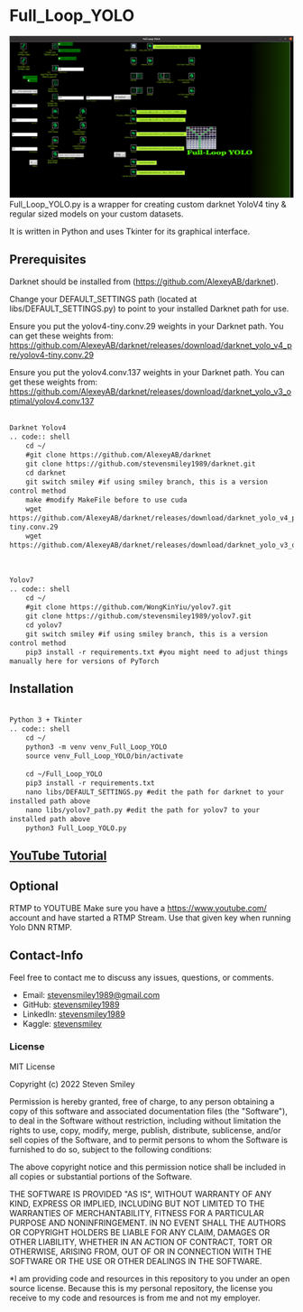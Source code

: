 # Full_Loop_YOLO
![Full_Loop_YOLO.py](https://github.com/stevensmiley1989/Full_Loop_YOLO/blob/main/misc/Full_Loop_YOLO_GUI_Screenshot.png)
Full_Loop_YOLO.py is a wrapper for creating custom darknet YoloV4 tiny &amp; regular sized models on your custom datasets. 

It is written in Python and uses Tkinter for its graphical interface.

Prerequisites
------------------

Darknet should be installed from (https://github.com/AlexeyAB/darknet).

Change your DEFAULT_SETTINGS path (located at libs/DEFAULT_SETTINGS.py) to point to your installed Darknet path for use.  

Ensure you put the yolov4-tiny.conv.29 weights in your Darknet path.  You can get these weights from:
https://github.com/AlexeyAB/darknet/releases/download/darknet_yolo_v4_pre/yolov4-tiny.conv.29

Ensure you put the yolov4.conv.137 weights in your Darknet path.  You can get these weights from:
https://github.com/AlexeyAB/darknet/releases/download/darknet_yolo_v3_optimal/yolov4.conv.137

~~~~~~~

Darknet Yolov4
.. code:: shell
    cd ~/
    #git clone https://github.com/AlexeyAB/darknet
    git clone https://github.com/stevensmiley1989/darknet.git
    cd darknet
    git switch smiley #if using smiley branch, this is a version control method
    make #modify MakeFile before to use cuda
    wget https://github.com/AlexeyAB/darknet/releases/download/darknet_yolo_v4_pre/yolov4-tiny.conv.29
    wget https://github.com/AlexeyAB/darknet/releases/download/darknet_yolo_v3_optimal/yolov4.conv.137
    
~~~~~~~


~~~~~~~

Yolov7
.. code:: shell
    cd ~/
    #git clone https://github.com/WongKinYiu/yolov7.git
    git clone https://github.com/stevensmiley1989/yolov7.git
    cd yolov7
    git switch smiley #if using smiley branch, this is a version control method
    pip3 install -r requirements.txt #you might need to adjust things manually here for versions of PyTorch    
~~~~~~~


Installation
------------------
~~~~~~~

Python 3 + Tkinter
.. code:: shell
    cd ~/
    python3 -m venv venv_Full_Loop_YOLO
    source venv_Full_Loop_YOLO/bin/activate
    
    cd ~/Full_Loop_YOLO
    pip3 install -r requirements.txt
    nano libs/DEFAULT_SETTINGS.py #edit the path for darknet to your installed path above
    nano libs/yolov7_path.py #edit the path for yolov7 to your installed path above
    python3 Full_Loop_YOLO.py
~~~~~~~

## [YouTube Tutorial](https://youtu.be/3cNyFcDw4ks)

Optional
------------------
RTMP to YOUTUBE
Make sure you have a https://www.youtube.com/ account and have started a RTMP Stream.
Use that given key when running Yolo DNN RTMP.


## Contact-Info<a class="anchor" id="4"></a>

Feel free to contact me to discuss any issues, questions, or comments.

* Email: [stevensmiley1989@gmail.com](mailto:stevensmiley1989@gmail.com)
* GitHub: [stevensmiley1989](https://github.com/stevensmiley1989)
* LinkedIn: [stevensmiley1989](https://www.linkedin.com/in/stevensmiley1989)
* Kaggle: [stevensmiley](https://www.kaggle.com/stevensmiley)

### License <a class="anchor" id="5"></a>
MIT License

Copyright (c) 2022 Steven Smiley

Permission is hereby granted, free of charge, to any person obtaining a copy
of this software and associated documentation files (the "Software"), to deal
in the Software without restriction, including without limitation the rights
to use, copy, modify, merge, publish, distribute, sublicense, and/or sell
copies of the Software, and to permit persons to whom the Software is
furnished to do so, subject to the following conditions:

The above copyright notice and this permission notice shall be included in all
copies or substantial portions of the Software.

THE SOFTWARE IS PROVIDED "AS IS", WITHOUT WARRANTY OF ANY KIND, EXPRESS OR
IMPLIED, INCLUDING BUT NOT LIMITED TO THE WARRANTIES OF MERCHANTABILITY,
FITNESS FOR A PARTICULAR PURPOSE AND NONINFRINGEMENT. IN NO EVENT SHALL THE
AUTHORS OR COPYRIGHT HOLDERS BE LIABLE FOR ANY CLAIM, DAMAGES OR OTHER
LIABILITY, WHETHER IN AN ACTION OF CONTRACT, TORT OR OTHERWISE, ARISING FROM,
OUT OF OR IN CONNECTION WITH THE SOFTWARE OR THE USE OR OTHER DEALINGS IN THE
SOFTWARE.

*I am providing code and resources in this repository to you under an open source license.  Because this is my personal repository, the license you receive to my code and resources is from me and not my employer. 
